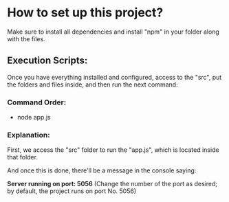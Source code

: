 # How to set up this project?

Make sure to install all dependencies and install "npm" in your folder along with the files.


## Execution Scripts: 
Once you have everything installed and configured, access to the "src", put the folders and files inside, and then run the next command:

### Command Order:

- node app.js

### Explanation:

First, we access the "src" folder to run the "app.js", which is located inside that folder.

And once this is done, there'll be a message in the console saying:

**Server running on port: 5056** 
(Change the number of the port as desired; by default, the project runs on port No. 5056)
